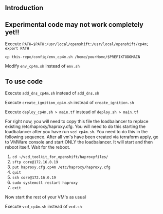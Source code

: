 ## Introduction
## Experimental code may not work completely yet!!

Execute `PATH=$PATH:/usr/local/openshift:/usr/local/openshift/cp4m; export PATH`

`cp this-repo/config/env_cp4m.sh /home/yourHome/$PREFIXTODOMAIN`

Modify `env_cp4m.sh` instead of `env.sh`

## To use code
Execute
`add_dns_cp4m.sh` instead of `add_dns.sh`

Execute `create_ignition_cp4m.sh` instead of `create_ignition.sh`  

Execute `deploy_cp4m.sh > main.tf` instead of `deploy.sh > main.tf`

For right now, you will need to copy this file the loadbalancer to replace existing /etc/haproxy/haproxy.cfg.
You will need to do this starting the loadbalancer after you have run `vcd_cp4m.sh`. You need to do this in the following sequence.
After all vm's have been created via terraform apply, go to VMWare console and start ONLY the loadbalancer. It will start and then reboot itself. Wait for the reboot.

1. `cd ~/vcd_toolkit_for_openshift/haproxyfiles/`
2. `sftp core@172.16.0.19`
3. `put haproxy.cfg.cp4m /etc/haproxy/haproxy.cfg`
4. `quit`
5. `ssh core@172.16.0.19`
6. `sudo systemctl restart haproxy`
7. `exit`

Now start the rest of your VM's as usual


Execute `vcd_cp4m.sh` instead of `vcd.sh`
